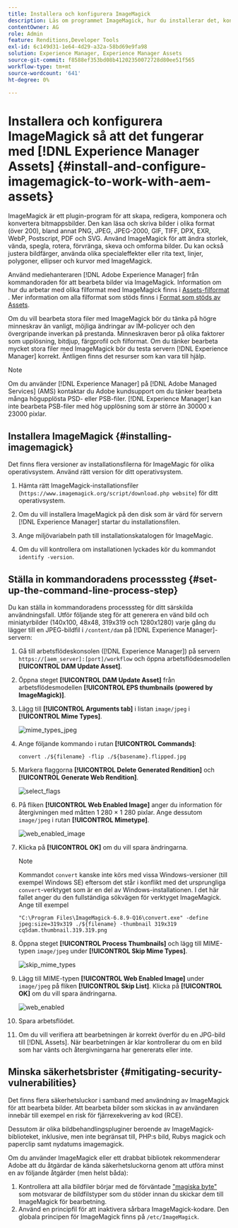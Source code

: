 ```yaml
---
title: Installera och konfigurera ImageMagick
description: Läs om programmet ImageMagick, hur du installerar det, konfigurerar kommandoradsprocessen och använder det för att redigera, skapa och generera miniatyrbilder från bilder.
contentOwner: AG
role: Admin
feature: Renditions,Developer Tools
exl-id: 6c149d31-1e64-4d29-a32a-58bd69e9fa98
solution: Experience Manager, Experience Manager Assets
source-git-commit: f8588ef353bd08b41202350072728d80ee51f565
workflow-type: tm+mt
source-wordcount: '641'
ht-degree: 0%

---
```


# Installera och konfigurera ImageMagick så att det fungerar med [!DNL Experience Manager Assets] {#install-and-configure-imagemagick-to-work-with-aem-assets}

ImageMagick är ett plugin-program för att skapa, redigera, komponera och konvertera bitmappsbilder. Den kan läsa och skriva bilder i olika format (över 200), bland annat PNG, JPEG, JPEG-2000, GIF, TIFF, DPX, EXR, WebP, Postscript, PDF och SVG. Använd ImageMagick för att ändra storlek, vända, spegla, rotera, förvränga, skeva och omforma bilder. Du kan också justera bildfärger, använda olika specialeffekter eller rita text, linjer, polygoner, ellipser och kurvor med ImageMagick.

Använd mediehanteraren [!DNL Adobe Experience Manager] från kommandoraden för att bearbeta bilder via ImageMagick. Information om hur du arbetar med olika filformat med ImageMagick finns i [Assets-filformat ](/help/assets/assets-file-format-best-practices.md). Mer information om alla filformat som stöds finns i [Format som stöds av Assets](/help/assets/assets-formats.md).

Om du vill bearbeta stora filer med ImageMagick bör du tänka på högre minneskrav än vanligt, möjliga ändringar av IM-policyer och den övergripande inverkan på prestanda. Minneskraven beror på olika faktorer som upplösning, bitdjup, färgprofil och filformat. Om du tänker bearbeta mycket stora filer med ImageMagick bör du testa servern [!DNL Experience Manager] korrekt. Äntligen finns det resurser som kan vara till hjälp.

>[!NOTE]
>
>Om du använder [!DNL Experience Manager] på [!DNL Adobe Managed Services] (AMS) kontaktar du Adobe kundsupport om du tänker bearbeta många högupplösta PSD- eller PSB-filer. [!DNL Experience Manager] kan inte bearbeta PSB-filer med hög upplösning som är större än 30000 x 23000 pixlar.

## Installera ImageMagick {#installing-imagemagick}

Det finns flera versioner av installationsfilerna för ImageMagic för olika operativsystem. Använd rätt version för ditt operativsystem.

1. Hämta rätt ImageMagick-installationsfiler (`https://www.imagemagick.org/script/download.php website`) för ditt operativsystem.
1. Om du vill installera ImageMagick på den disk som är värd för servern [!DNL Experience Manager] startar du installationsfilen.

1. Ange miljövariabeln path till installationskatalogen för ImageMagic.
1. Om du vill kontrollera om installationen lyckades kör du kommandot `identify -version`.

## Ställa in kommandoradens processsteg {#set-up-the-command-line-process-step}

Du kan ställa in kommandoradens processsteg för ditt särskilda användningsfall. Utför följande steg för att generera en vänd bild och miniatyrbilder (140x100, 48x48, 319x319 och 1280x1280) varje gång du lägger till en JPEG-bildfil i `/content/dam` på [!DNL Experience Manager]-servern:

1. Gå till arbetsflödeskonsolen ([!DNL Experience Manager]) på servern `https://[aem_server]:[port]/workflow` och öppna arbetsflödesmodellen **[!UICONTROL DAM Update Asset]**.
1. Öppna steget **[!UICONTROL DAM Update Asset]** från arbetsflödesmodellen **[!UICONTROL EPS thumbnails (powered by ImageMagick)]**.
1. Lägg till **[!UICONTROL Arguments tab]** i listan `image/jpeg` i **[!UICONTROL Mime Types]**.

   ![mime_types_jpeg](assets/mime_types_jpeg.png)

1. Ange följande kommando i rutan **[!UICONTROL Commands]**:

   `convert ./${filename} -flip ./${basename}.flipped.jpg`

1. Markera flaggorna **[!UICONTROL Delete Generated Rendition]** och **[!UICONTROL Generate Web Rendition]**.

   ![select_flags](assets/select_flags.png)

1. På fliken **[!UICONTROL Web Enabled Image]** anger du information för återgivningen med måtten 1 280 × 1 280 pixlar. Ange dessutom `image/jpeg` i rutan **[!UICONTROL Mimetype]**.

   ![web_enabled_image](assets/web_enabled_image.png)

1. Klicka på **[!UICONTROL OK]** om du vill spara ändringarna.

   >[!NOTE]
   >
   >Kommandot `convert` kanske inte körs med vissa Windows-versioner (till exempel Windows SE) eftersom det står i konflikt med det ursprungliga `convert`-verktyget som är en del av Windows-installationen. I det här fallet anger du den fullständiga sökvägen för verktyget ImageMagick. Ange till exempel
   >
   >
   >`"C:\Program Files\ImageMagick-6.8.9-Q16\convert.exe" -define jpeg:size=319x319 ./${filename} -thumbnail 319x319 cq5dam.thumbnail.319.319.png`

1. Öppna steget **[!UICONTROL Process Thumbnails]** och lägg till MIME-typen `image/jpeg` under **[!UICONTROL Skip Mime Types]**.

   ![skip_mime_types](assets/skip_mime_types.png)

1. Lägg till MIME-typen **[!UICONTROL Web Enabled Image]** under `image/jpeg` på fliken **[!UICONTROL Skip List]**. Klicka på **[!UICONTROL OK]** om du vill spara ändringarna.

   ![web_enabled](assets/web_enabled.png)

1. Spara arbetsflödet.

1. Om du vill verifiera att bearbetningen är korrekt överför du en JPG-bild till [!DNL Assets]. När bearbetningen är klar kontrollerar du om en bild som har vänts och återgivningarna har genererats eller inte.

## Minska säkerhetsbrister {#mitigating-security-vulnerabilities}

Det finns flera säkerhetsluckor i samband med användning av ImageMagick för att bearbeta bilder. Att bearbeta bilder som skickas in av användaren innebär till exempel en risk för fjärrexekvering av kod (RCE).

Dessutom är olika bildbehandlingspluginer beroende av ImageMagick-biblioteket, inklusive, men inte begränsat till, PHP:s bild, Rubys magick och paperclip samt nydatums imagemagick.

Om du använder ImageMagick eller ett drabbat bibliotek rekommenderar Adobe att du åtgärdar de kända säkerhetsluckorna genom att utföra minst en av följande åtgärder (men helst båda):

1. Kontrollera att alla bildfiler börjar med de förväntade [&quot;magiska byte&quot;](https://en.wikipedia.org/wiki/List_of_file_signatures) som motsvarar de bildfilstyper som du stöder innan du skickar dem till ImageMagick för bearbetning.
1. Använd en principfil för att inaktivera sårbara ImageMagick-kodare. Den globala principen för ImageMagick finns på `/etc/ImageMagick`.
